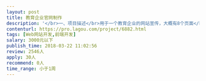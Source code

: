 ```yaml
---                
layout: post       
title: 教育企业官网制作           
description: '</br>一、项目描述</br>用于一个教育企业的网站宣传，大概有8个页面</br>二、主要功能点</br>用于展示、宣传</br>需要一个后台配置、只更新官网一项内容</br>三、人员要求</br>擅长快速做企业宣传网站</br>需要提供案例</br>'     
contenturl: https://pro.lagou.com/project/6882.html      
tags: [Web网站开发,前端开发]            
salary: 3000元以下          
publish_time: 2018-03-22 11:02:56         
review: 2546人                   
apply: 30人                   
recommend: 0人                   
time_range: 小于1周              
---                 
```


